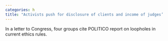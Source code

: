 ```yaml
---
categories: h
title: "Activists push for disclosure of clients and income of judges’ spouses"
---
```

In a letter to Congress, four groups cite POLITICO report on loopholes in current ethics rules.